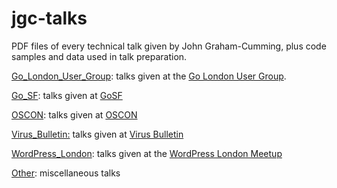 jgc-talks
=========

PDF files of every technical talk given by John Graham-Cumming, plus
code samples and data used in talk preparation.

[Go_London_User_Group](Go_London_User_Group/): talks given at the [Go London User
Group](http://www.meetup.com/Go-London-User-Group/).

[Go_SF](Go_SF/): talks given at [GoSF](http://www.meetup.com/golangsf/)

[OSCON](OSCON/): talks given at [OSCON](http://www.oscon.com/oscon2013/public/content/home)

[Virus_Bulletin:](Virus_Bulletin/) talks given at [Virus Bulletin](http://www.meetup.com/golangsf/)

[WordPress_London](WordPress_London/): talks given at the [WordPress London Meetup](http://www.meetup.com/London-WordPress/)

[Other](Other/): miscellaneous talks
